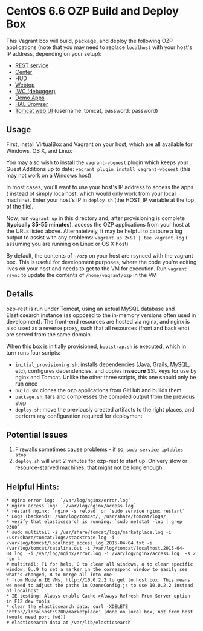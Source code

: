 CentOS 6.6 OZP Build and Deploy Box
========================================
This Vagrant box will build, package, and deploy the following OZP applications
(note that you may need to replace `localhost` with your host's IP address,
depending on your setup):

* [REST service](https://localhost:7799/marketplace/api)
* [Center](https://localhost:7799/center)
* [HUD](https://localhost:7799/hud)
* [Webtop](https://localhost:7799/webtop)
* [IWC (debugger)](https://localhost:7799/iwc/debugger.html)
* [Demo Apps](https://localhost:7799/demo_apps)
* [HAL Browser](https://localhost:7799/iwc/debugger.html#hal-browser/https://localhost:5443/marketplace/api)
* [Tomcat web UI](http://localhost:5808/manager/html/) (username: tomcat, password: password)

## Usage
First, install VirtualBox and Vagrant on your host, which are all available for
Windows, OS X, and Linux

You may also wish to install the `vagrant-vbguest` plugin which keeps your 
Guest Additions up to date: `vagrant plugin install vagrant-vbguest` (this may 
not work on a Windows host)

In most cases, you'll want to use your host's IP address to access the apps (
instead of simply localhost, which would only work from your local machine).
Enter your host's IP in `deploy.sh` (the HOST_IP variable at the top of the
file).

Now, run `vagrant up` in this directory and, after provisioning
is complete (**typically 35-55 minutes**), access the OZP applications from your 
host at the URLs listed above. Alternateively, it may be helpful to catpure
a log output to assist with any problems: `vagrant up 2>&1 | tee vagrant.log` (
assuming you are running on Linux or OS X host)

By default, the contents of `~/ozp` on your host are rsynced with the vagrant 
box. This is useful for development purposes, where the code you're editing
lives on your host and needs to get to the VM for execution. Run `vagrant rsync`
to update the contents of `/home/vagrant/ozp` in the VM

## Details 
ozp-rest is run under Tomcat, using an actual MySQL database and Elasticsearch 
instance (as opposed to the in-memory versions often used in development). The
front-end resources are hosted via nginx, and nginx is also used as a reverse 
proxy, such that all resources (front and back end) are served from the same 
domain. 

When this box is initially provisioned, `bootstrap.sh` is executed, which in 
turn runs four scripts:

* `initial_provisioning.sh`: installs dependencies (Java, Grails, MySQL, etc), 
configures dependencies, and copies **insecure** SSL keys for use by nginx and 
Tomcat. Unlike the other three scripts, this one should only be run once
* `build.sh`: clones the ozp applications from GitHub and builds them
* `package.sh`: tars and compresses the compiled output from the previous step
* `deploy.sh`: move the previously created artifacts to the right places, and 
perform any configuration required for deployment

## Potential Issues
1. Firewalls sometimes cause problems - if so, `sudo service iptables stop`
2. `deploy.sh` will wait 2 minutes for ozp-rest to start up. On very slow 
or resource-starved machines, that might not be long enough

## Helpful Hints:
    * nginx error log:  `/var/log/nginx/error.log`
    * nginx access log:  `/var/log/nginx/access.log`
    * restart nginx: `nginx -s reload` or `sudo service nginx restart`
    * Logs (backend): /var/log/tomcat/, /usr/share/tomcat/logs/
    * verify that elasticsearch is running: `sudo netstat -lnp | grep 9300`
    * sudo multitail -i /usr/share/tomcat/logs/marketplace.log -i /usr/share/tomcat/logs/stacktrace.log -i /var/log/tomcat/localhost_access_log.2015-04-04.txt -i /var/log/tomcat/catalina.out -i /var/log/tomcat/localhost.2015-04-04.log  -i /var/log/nginx/error.log -i /var/log/nginx/access.log  -s 2 -sn 4
    # multitail: F1 for help, O to clear all windows, o to clear specific window, 0..9 to set a marker in the correspond window to easily see what's changed, B to merge all into one
    * from Modern IE VMs, http://10.0.2.2 to get to host box. This means we need to adjust the paths in OzoneConfig.js to use 10.0.2.2 instead of localhost
    * IE testing: Always enable Cache->Always Refresh From Server option in F12 dev tools
    * clear the elasticsearch data: curl -XDELETE 'http://localhost:9200/marketplace' (done on local box, not from host (would need port fwd))
    # elasticsearch data at /var/lib/elasticsearch

